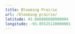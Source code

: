 ```yaml
---
title: Blooming Prairie
url: /blooming-prairie/
latitude: 43.866806600000004
longitude: -93.05525130000001
---
```

